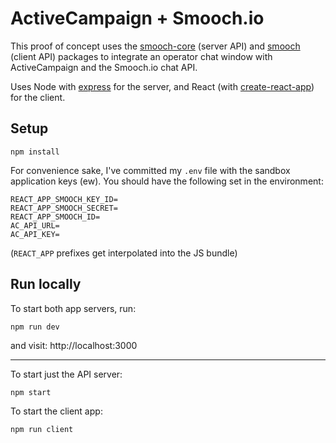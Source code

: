 # ActiveCampaign + Smooch.io

This proof of concept uses the [smooch-core](https://github.com/smooch/smooch-core-js) (server API) and [smooch](https://www.npmjs.com/package/smooch) (client API) packages to integrate an operator chat window with ActiveCampaign and the Smooch.io chat API.

Uses Node with [express](https://expressjs.com/) for the server, and React (with [create-react-app](https://github.com/facebook/create-react-app)) for the client.

## Setup

```
npm install
```

For convenience sake, I've committed my `.env` file with the sandbox application keys (ew). You should have the following set in the environment:

```
REACT_APP_SMOOCH_KEY_ID=
REACT_APP_SMOOCH_SECRET=
REACT_APP_SMOOCH_ID=
AC_API_URL=
AC_API_KEY=
```

(`REACT_APP` prefixes get interpolated into the JS bundle)

## Run locally

To start both app servers, run:

```
npm run dev
```

and visit: http://localhost:3000

---

To start just the API server:

```
npm start
```

To start the client app:

```
npm run client
```
